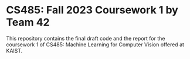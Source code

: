 # CS485: Fall 2023 Coursework 1 by Team 42
This repository contains the final draft code and the report for the coursework 1 of CS485: Machine Learning for Computer Vision offered at KAIST.
